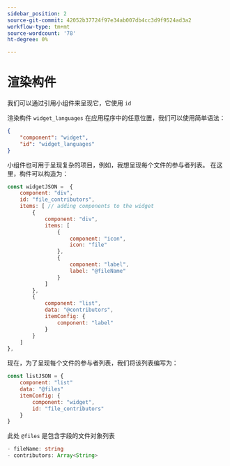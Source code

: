 ```yaml
---
sidebar_position: 2
source-git-commit: 42052b37724f97e34ab007db4cc3d9f9524ad3a2
workflow-type: tm+mt
source-wordcount: '78'
ht-degree: 0%

---
```



# 渲染构件

我们可以通过引用小组件来呈现它，它使用 `id`

渲染构件 `widget_languages` 在应用程序中的任意位置，我们可以使用简单语法：

```json
{
    "component": "widget",
    "id": "widget_languages"
}
```

小组件也可用于呈现复杂的项目，例如，我想呈现每个文件的参与者列表。
在这里，构件可以构造为：

```js title="fileContributorsWidget.js"
const widgetJSON =  {
    component: "div", 
    id: "file_contributors", 
    items: [ // adding components to the widget
        {
            component: "div",
            items: [
                {
                    component: "icon",
                    icon: "file"
                },
                {
                    component: "label",
                    label: "@fileName"
                }
            ]
        },
        {
            component: "list",
            data: "@contributors",
            itemConfig: {
                component: "label"
            }
        }
    ]
},
```

现在，为了呈现每个文件的参与者列表，我们将该列表编写为：

```js title="fileContributorsList.js"
const listJSON = {
    component: "list"
    data: "@files"
    itemConfig: {
        component: "widget",
        id: "file_contributors"
    }
}
```

此处 `@files` 是包含字段的文件对象列表

```typescript
- fileName: string
- contributors: Array<String>
```
